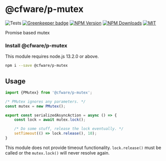 # @cfware/p-mutex

![Tests][tests-status]
[![Greenkeeper badge](https://badges.greenkeeper.io/cfware/p-mutex.svg)](https://greenkeeper.io/)
[![NPM Version][npm-image]][npm-url]
[![NPM Downloads][downloads-image]][downloads-url]
[![MIT][license-image]](LICENSE)

Promise based mutex

### Install @cfware/p-mutex

This module requires node.js 13.2.0 or above.

```sh
npm i --save @cfware/p-mutex
```

## Usage

```js
import {PMutex} from '@cfware/p-mutex';

/* PMutex ignores any parameters. */
const mutex = new PMutex();

export const serializedAsyncAction = async () => {
	const lock = await mutex.lock();

	/* Do some stuff, release the lock eventually. */
	setTimeout(() => lock.release(), 10);
}
```

This module does not provide timeout functionality.  `lock.release()` must be
called or the `mutex.lock()` will never resolve again.


[npm-image]: https://img.shields.io/npm/v/@cfware/p-mutex.svg
[npm-url]: https://npmjs.org/package/@cfware/p-mutex
[tests-status]: https://github.com/cfware/p-mutex/workflows/Tests/badge.svg
[downloads-image]: https://img.shields.io/npm/dm/@cfware/p-mutex.svg
[downloads-url]: https://npmjs.org/package/@cfware/p-mutex
[license-image]: https://img.shields.io/github/license/cfware/p-mutex.svg
